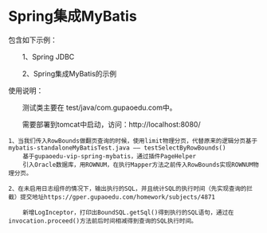 # Spring集成MyBatis

包含如下示例：

　　1、Spring JDBC

　　2、Spring集成MyBatis的示例



使用说明：

　　测试类主要在 test/java/com.gupaoedu.com中。

　　需要部署到tomcat中启动，访问：http://localhost:8080/


	1、当我们传入RowBounds做翻页查询的时候，使用limit物理分页，代替原来的逻辑分页基于mybatis-standaloneMyBatisTest.java —— testSelectByRowBounds()
		基于gupaoedu-vip-spring-mybatis，通过插件PageHelper
		引入Oracle数据库，用ROWNUM，在执行Mapper方法之前传入RowBounds实现ROWNUM物理分页。
	
	2、在未启用日志组件的情况下，输出执行的SQL，并且统计SQL的执行时间（先实现查询的拦截）提交地址https://gper.gupaoedu.com/homework/subjects/4871
		
		新增LogInceptor，打印出BoundSQL.getSql()得到执行的SQL语句，通过在invocation.proceed()方法前后时间相减得到查询的SQL执行时间。

